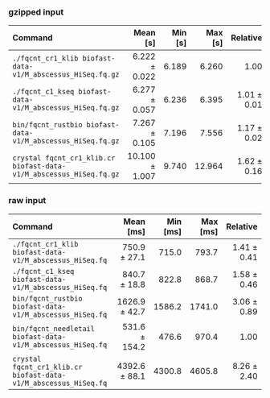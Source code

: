 ### gzipped input
| Command | Mean [s] | Min [s] | Max [s] | Relative |
|:---|---:|---:|---:|---:|
| `./fqcnt_cr1_klib biofast-data-v1/M_abscessus_HiSeq.fq.gz` | 6.222 ± 0.022 | 6.189 | 6.260 | 1.00 |
| `./fqcnt_c1_kseq biofast-data-v1/M_abscessus_HiSeq.fq.gz` | 6.277 ± 0.057 | 6.236 | 6.395 | 1.01 ± 0.01 |
| `bin/fqcnt_rustbio biofast-data-v1/M_abscessus_HiSeq.fq.gz` | 7.267 ± 0.105 | 7.196 | 7.556 | 1.17 ± 0.02 |
| `crystal fqcnt_cr1_klib.cr biofast-data-v1/M_abscessus_HiSeq.fq.gz` | 10.100 ± 1.007 | 9.740 | 12.964 | 1.62 ± 0.16 |

### raw input
| Command | Mean [ms] | Min [ms] | Max [ms] | Relative |
|:---|---:|---:|---:|---:|
| `./fqcnt_cr1_klib biofast-data-v1/M_abscessus_HiSeq.fq` | 750.9 ± 27.1 | 715.0 | 793.7 | 1.41 ± 0.41 |
| `./fqcnt_c1_kseq biofast-data-v1/M_abscessus_HiSeq.fq` | 840.7 ± 18.8 | 822.8 | 868.7 | 1.58 ± 0.46 |
| `bin/fqcnt_rustbio biofast-data-v1/M_abscessus_HiSeq.fq` | 1626.9 ± 42.7 | 1586.2 | 1741.0 | 3.06 ± 0.89 |
| `bin/fqcnt_needletail biofast-data-v1/M_abscessus_HiSeq.fq` | 531.6 ± 154.2 | 476.6 | 970.4 | 1.00 |
| `crystal fqcnt_cr1_klib.cr biofast-data-v1/M_abscessus_HiSeq.fq` | 4392.6 ± 88.1 | 4300.8 | 4605.8 | 8.26 ± 2.40 |
